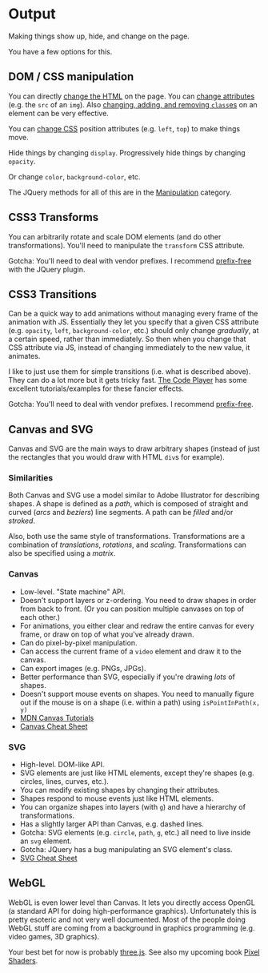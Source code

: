 # Output

Making things show up, hide, and change on the page.

You have a few options for this.

## DOM / CSS manipulation

You can directly [change the HTML](http://api.jquery.com/html/) on the page. You can [change attributes](http://api.jquery.com/attr/) (e.g. the `src` of an `img`). Also [changing, adding, and removing `class`es](http://api.jquery.com/category/manipulation/class-attribute/) on an element can be very effective.

You can [change CSS](http://api.jquery.com/css/) position attributes (e.g. `left`, `top`) to make things move.

Hide things by changing `display`. Progressively hide things by changing `opacity`.

Or change `color`, `background-color`, etc.

The JQuery methods for all of this are in the [Manipulation](http://api.jquery.com/category/Manipulation/) category.

## CSS3 Transforms

You can arbitrarily rotate and scale DOM elements (and do other transformations). You'll need to manipulate the `transform` CSS attribute.

Gotcha: You'll need to deal with vendor prefixes. I recommend [prefix-free](http://leaverou.github.com/prefixfree/) with the JQuery plugin.

## CSS3 Transitions

Can be a quick way to add animations without managing every frame of the animation with JS. Essentially they let you specify that a given CSS attribute (e.g. `opacity`, `left`, `background-color`, etc.) should only change *gradually*, at a certain speed, rather than immediately. So then when you change that CSS attribute via JS, instead of changing immediately to the new value, it animates.

I like to just use them for simple transitions (i.e. what is described above). They can do a lot more but it gets tricky fast. [The Code Player](http://thecodeplayer.com/) has some excellent tutorials/examples for these fancier effects.

Gotcha: You'll need to deal with vendor prefixes. I recommend [prefix-free](http://leaverou.github.com/prefixfree/).

## Canvas and SVG

Canvas and SVG are the main ways to draw arbitrary shapes (instead of just the rectangles that you would draw with HTML `div`s for example).

### Similarities

Both Canvas and SVG use a model similar to Adobe Illustrator for describing shapes. A shape is defined as a *path*, which is composed of straight and curved (*arcs* and *beziers*) line segments. A path can be *filled* and/or *stroked*.

Also, both use the same style of transformations. Transformations are a combination of *translations*, *rotations*, and *scaling*. Transformations can also be specified using a *matrix*.

### Canvas

* Low-level. "State machine" API.
* Doesn't support layers or z-ordering. You need to draw shapes in order from back to front. (Or you can position multiple canvases on top of each other.)
* For animations, you either clear and redraw the entire canvas for every frame, or draw on top of what you've already drawn.
* Can do pixel-by-pixel manipulation.
* Can access the current frame of a `video` element and draw it to the canvas.
* Can export images (e.g. PNGs, JPGs).
* Better performance than SVG, especially if you're drawing *lots* of shapes.
* Doesn't support mouse events on shapes. You need to manually figure out if the mouse is on a shape (i.e. within a path) using `isPointInPath(x, y)`
* [MDN Canvas Tutorials](https://developer.mozilla.org/en-US/docs/Canvas_tutorial)
* [Canvas Cheat Sheet](http://www.nihilogic.dk/labs/canvas_sheet/HTML5_Canvas_Cheat_Sheet.pdf)

### SVG

* High-level. DOM-like API.
* SVG elements are just like HTML elements, except they're shapes (e.g. circles, lines, curves, etc.).
* You can modify existing shapes by changing their attributes.
* Shapes respond to mouse events just like HTML elements.
* You can organize shapes into layers (with `g`) and have a hierarchy of transformations.
* Has a slightly larger API than Canvas, e.g. dashed lines.
* Gotcha: SVG elements (e.g. `circle`, `path`, `g`, etc.) all need to live inside an `svg` element.
* Gotcha: JQuery has a bug manipulating an SVG element's class.
* [SVG Cheat Sheet](http://www.cheat-sheets.org/own/svg/index.xhtml)

## WebGL

WebGL is even lower level than Canvas. It lets you directly access OpenGL (a standard API for doing high-performance graphics). Unfortunately this is pretty esoteric and not very well documented. Most of the people doing WebGL stuff are coming from a background in graphics programming (e.g. video games, 3D graphics).

Your best bet for now is probably [three.js](http://mrdoob.github.com/three.js/). See also my upcoming book [Pixel Shaders](http://pixelshaders.com/).